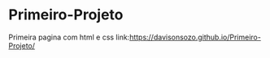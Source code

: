 # Primeiro-Projeto
Primeira pagina com html e css
link:https://davisonsozo.github.io/Primeiro-Projeto/
